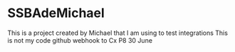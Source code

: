 # SSBAdeMichael
This is a project created by Michael that I am using to test integrations 
This is not my code
github webhook to Cx P8
30 June
